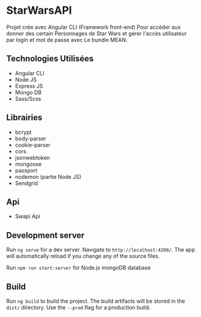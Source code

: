# StarWarsAPI

Projet crée avec Angular CLI (Framework front-end) Pour accéder aux donner des certain Personnages de Star Wars et gérer l'accès utilisateur par login et mot de passe avec Le bundle MEAN.

 

## Technologies Utilisées

- Angular CLI
- Node JS
- Express JS
- Mongo DB
- Sass/Scss

## Librairies

- bcrypt
- body-parser
- cookie-parser
- cors
- jsonwebtoken
- mongoose
- passport
- nodemon (partie Node JS)
- Sendgrid

## Api

- Swapi Api

## Development server

Run `ng serve` for a dev server. Navigate to `http://localhost:4200/`. The app will automatically reload if you change any of the source files.

Run `npm run start:server` for Node.js mongoDB database

## Build

Run `ng build` to build the project. The build artifacts will be stored in the `dist/` directory. Use the `--prod` flag for a production build.

 

 

 
